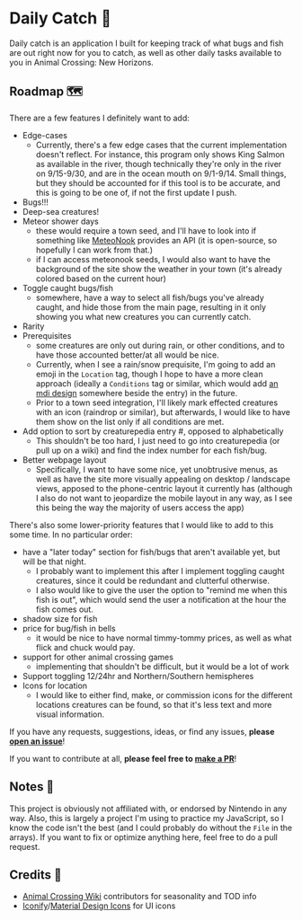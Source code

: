 # Daily Catch 🎣

Daily catch is an application I built for keeping track of what bugs and fish are out right now for you to catch, as well as other daily tasks available to you in Animal Crossing: New Horizons.

## Roadmap 🗺️

There are a few features I definitely want to add:

- Edge-cases
  - Currently, there's a few edge cases that the current implementation doesn't reflect. For instance, this program only shows King Salmon as available in the river, though technically they're only in the river on 9/15-9/30, and are in the ocean mouth on 9/1-9/14. Small things, but they should be accounted for if this tool is to be accurate, and this is going to be one of, if not the first update I push.
- Bugs!!!
- Deep-sea creatures!
- Meteor shower days
  - these would require a town seed, and I'll have to look into if something like [MeteoNook](https://wuffs.org/acnh/weather/) provides an API (it is open-source, so hopefully I can work from that.)
  - if I can access meteonook seeds, I would also want to have the background of the site show the weather in your town (it's already colored based on the current hour)
- Toggle caught bugs/fish
  - somewhere, have a way to select all fish/bugs you've already caught, and hide those from the main page, resulting in it only showing you what new creatures you can currently catch.
- Rarity
- Prerequisites
  - some creatures are only out during rain, or other conditions, and to have those accounted better/at all would be nice.
  - Currently, when I see a rain/snow prequisite, I'm going to add an emoji in the `Location` tag, though I hope to have a more clean approach (ideally a `Conditions` tag or similar, which would add [an mdi design](https://icon-sets.iconify.design/mdi/weather-pouring/) somewhere beside the entry) in the future.
  - Prior to a town seed integration, I'll likely mark effected creatures with an icon (raindrop or similar), but afterwards, I would like to have them show on the list only if all conditions are met.
- Add option to sort by creaturepedia entry #, opposed to alphabetically
  - This shouldn't be too hard, I just need to go into creaturepedia (or pull up on a wiki) and find the index number for each fish/bug.
- Better webpage layout
  - Specifically, I want to have some nice, yet unobtrusive menus, as well as have the site more visually appealing on desktop / landscape views, apposed to the phone-centric layout it currently has (although I also do not want to jeopardize the mobile layout in any way, as I see this being the way the majority of users access the app)

There's also some lower-priority features that I would like to add to this some time. In no particular order:

- have a "later today" section for fish/bugs that aren't available yet, but will be that night.
  - I probably want to implement this after I implement toggling caught creatures, since it could be redundant and clutterful otherwise.
  - I also would like to give the user the option to "remind me when this fish is out", which would send the user a notification at the hour the fish comes out. 
- shadow size for fish
- price for bug/fish in bells
  - it would be nice to have normal timmy-tommy prices, as well as what flick and chuck would pay.
- support for other animal crossing games
  - implementing that shouldn't be difficult, but it would be a lot of work
- Support toggling 12/24hr and Northern/Southern hemispheres
- Icons for location
  - I would like to either find, make, or commission icons for the different locations creatures can be found, so that it's less text and more visual information.

If you have any requests, suggestions, ideas, or find any issues, **please [open an issue](https://github.com/shawnshyguy/Daily-Catch/issues)**!

If you want to contribute at all, **please feel free to [make a PR](https://github.com/shawnshyguy/Daily-Catch/pulls)**!

## Notes 📝

This project is obviously not affiliated with, or endorsed by Nintendo in any way. Also, this is largely a project I'm using to practice my JavaScript, so I know the code isn't the best (and I could probably do without the `File` in the arrays). If you want to fix or optimize anything here, feel free to do a pull request.

## Credits 📜

<!-- - MeteoNook for weather in background-->
- [Animal Crossing Wiki](https://animalcrossing.fandom.com/wiki/Animal_Crossing_Wiki) contributors for seasonality and TOD info
- [Iconify](https://iconify.design/)/[Material Design Icons](https://github.com/Templarian/MaterialDesign) for UI icons